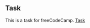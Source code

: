 ## Task

This is a  task for freeCodeCamp.
[Task](https://learn.freecodecamp.org/responsive-web-design/responsive-web-design-projects/build-a-survey-form "Task")